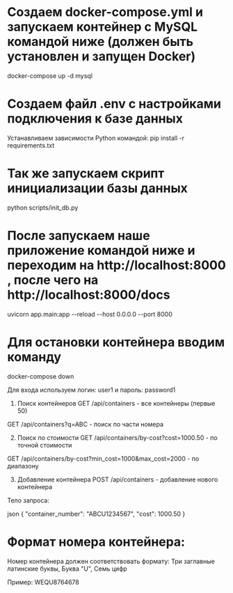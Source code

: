 # Создаем docker-compose.yml и запускаем контейнер с MySQL командой ниже (должен быть установлен и запущен Docker)
docker-compose up -d mysql

# Создаем файл .env с настройками подключения к базе данных
Устанавливаем зависимости Python командой:
pip install -r requirements.txt

# Так же запускаем скрипт инициализации базы данных
python scripts/init_db.py

# После запускаем наше приложение командой ниже и переходим на http://localhost:8000 , после чего на http://localhost:8000/docs
uvicorn app.main:app --reload --host 0.0.0.0 --port 8000

# Для остановки контейнера вводим команду 
docker-compose down

Для входа используем логин: user1 и пароль: password1

1. Поиск контейнеров
GET /api/containers - все контейнеры (первые 50)

GET /api/containers?q=ABC - поиск по части номера

2. Поиск по стоимости
GET /api/containers/by-cost?cost=1000.50 - по точной стоимости

GET /api/containers/by-cost?min_cost=1000&max_cost=2000 - по диапазону

3. Добавление контейнера
POST /api/containers - добавление нового контейнера

Тело запроса:

json
{
  "container_number": "ABCU1234567",
  "cost": 1000.50
}

# Формат номера контейнера:
Номер контейнера должен соответствовать формату: Три заглавные латинские буквы, Буква "U", Семь цифр

Пример: WEQU8764678
